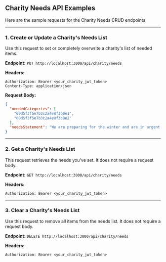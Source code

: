 ## Charity Needs API Examples

Here are the sample requests for the Charity Needs CRUD endpoints.

---

### 1. Create or Update a Charity's Needs List

Use this request to set or completely overwrite a charity's list of needed items.

**Endpoint:**
`PUT http://localhost:3000/api/charity/needs`

**Headers:**
```
Authorization: Bearer <your_charity_jwt_token>
Content-Type: application/json
```

**Request Body:**
```json
{
  "neededCategories": [
    "60d5f3f5e7b3c2a4e8f3b0e1",
    "60d5f3f5e7b3c2a4e8f3b0e2"
  ],
  "needsStatement": "We are preparing for the winter and are in urgent need of non-perishable food and warm clothing for all ages. Your support is greatly appreciated!"
}
```

---

### 2. Get a Charity's Needs List

This request retrieves the needs you've set. It does not require a request body.

**Endpoint:**
`GET http://localhost:3000/api/charity/needs`

**Headers:**
```
Authorization: Bearer <your_charity_jwt_token>
```

---

### 3. Clear a Charity's Needs List

Use this request to remove all items from the needs list. It does not require a request body.

**Endpoint:**
`DELETE http://localhost:3000/api/charity/needs`

**Headers:**
```
Authorization: Bearer <your_charity_jwt_token>
```
